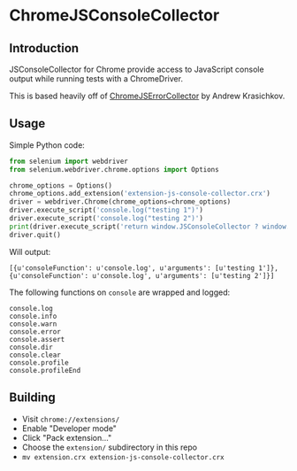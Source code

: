 ChromeJSConsoleCollector
==============

## Introduction
JSConsoleCollector for Chrome provide access to JavaScript console output while running tests with a ChromeDriver.

This is based heavily off of [ChromeJSErrorCollector](https://github.com/dharrya/ChromeJSErrorCollector) by Andrew Krasichkov.

## Usage
Simple Python code:

```python
from selenium import webdriver
from selenium.webdriver.chrome.options import Options

chrome_options = Options()
chrome_options.add_extension('extension-js-console-collector.crx')
driver = webdriver.Chrome(chrome_options=chrome_options)
driver.execute_script('console.log("testing 1")')
driver.execute_script('console.log("testing 2")')
print(driver.execute_script('return window.JSConsoleCollector ? window.JSConsoleCollector.pump() : []')) 
driver.quit()
```
Will output:

```
[{u'consoleFunction': u'console.log', u'arguments': [u'testing 1']}, {u'consoleFunction': u'console.log', u'arguments': [u'testing 2']}]
```

The following functions on `console` are wrapped and logged:

```
console.log
console.info
console.warn
console.error
console.assert
console.dir
console.clear
console.profile
console.profileEnd
```

## Building

* Visit `chrome://extensions/`
* Enable "Developer mode"
* Click "Pack extension..."
* Choose the `extension/` subdirectory in this repo
* `mv extension.crx extension-js-console-collector.crx`


